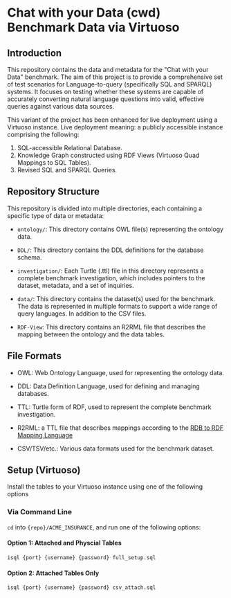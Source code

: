 # Chat with your Data (cwd) Benchmark Data via Virtuoso

## Introduction 

This repository contains the data and metadata for the "Chat with your Data" benchmark. The aim of this project is to provide a comprehensive set of test scenarios for Language-to-query (specifically SQL and SPARQL) systems. It focuses on testing whether these systems are capable of accurately converting natural language questions into valid, effective queries against various data sources. 

This variant of the project has been enhanced for live deployment using a Virtuoso instance. Live deployment meaning: a publicly accessible instance comprising the following:

1. SQL-accessible Relational Database.
2. Knowledge Graph constructed using RDF Views (Virtuoso Quad Mappings to SQL Tables).
3. Revised SQL and SPARQL Queries.

## Repository Structure

This repository is divided into multiple directories, each containing a specific type of data or metadata:

- `ontology/`: This directory contains OWL file(s) representing the ontology data. 

- `DDL/`: This directory contains the DDL definitions for the database schema. 

- `investigation/`: Each Turtle (.ttl) file in this directory represents a complete benchmark investigation, which includes pointers to the dataset, metadata, and a set of inquiries. 

- `data/`: This directory contains the dataset(s) used for the benchmark. The data is represented in multiple formats to support a wide range of query languages.  In addition to the CSV files.

- `RDF-View`: This directory contains an R2RML file that describes the mapping between the ontology and the data tables.

## File Formats

- OWL: Web Ontology Language, used for representing the ontology data.

- DDL: Data Definition Language, used for defining and managing databases.

- TTL: Turtle form of RDF, used to represent the complete benchmark investigation.

 - R2RML: a TTL file that describes mappings according to the [RDB to RDF Mapping Language](https://www.w3.org/TR/r2rml/)
 
- CSV/TSV/etc.: Various data formats used for the benchmark dataset.

## Setup (Virtuoso)

Install the tables to your Virtuoso instance using one of the following options

### Via Command Line

`cd` into `{repo}/ACME_INSURANCE`, and run one of the following options:

#### Option 1:  Attached and Physcial Tables
`isql {port} {username} {password} full_setup.sql`

#### Option 2:  Attached Tables Only
`isql {port} {username} {password} csv_attach.sql`



